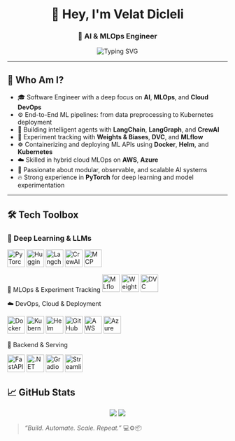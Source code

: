 <h1 align="center">👋 Hey, I'm Velat Dicleli</h1>
<h3 align="center">🚀 AI & MLOps Engineer</h3>

<p align="center">
  <img src="https://readme-typing-svg.demolab.com?font=Fira+Code&size=20&pause=1200&center=true&vCenter=true&width=420&lines=Automating+ML+Workflows;Agents+with+LangGraph+%26+CrewAI;Tracking+Experiments+with+DVC+%26+W%26B;Deploying+FastAPI+on+Kubernetes" alt="Typing SVG" />
</p>


---

## 🧠 Who Am I?

- 🎓 Software Engineer with a deep focus on **AI**, **MLOps**, and **Cloud DevOps**
- ⚙️ End-to-End ML pipelines: from data preprocessing to Kubernetes deployment
- 🧠 Building intelligent agents with **LangChain**, **LangGraph**, and **CrewAI**
- 🔬 Experiment tracking with **Weights & Biases**, **DVC**, and **MLflow**
- ☸️ Containerizing and deploying ML APIs using **Docker**, **Helm**, and **Kubernetes**
- ☁️ Skilled in hybrid cloud MLOps on **AWS**, **Azure**
- 🧪 Passionate about modular, observable, and scalable AI systems
- 🔥 Strong experience in **PyTorch** for deep learning and model experimentation

---

## 🛠️ Tech Toolbox

### 🧠 Deep Learning & LLMs
<p align="left"> <img src="https://cdn.jsdelivr.net/gh/devicons/devicon/icons/pytorch/pytorch-original.svg" height="40" alt="PyTorch" /> <img src="https://huggingface.co/front/assets/huggingface_logo-noborder.svg" height="40" alt="Hugging Face" />  <img src="https://avatars.githubusercontent.com/u/126733545?s=200&v=4" height="40" alt="Langchain" />
  <img src="https://avatars.githubusercontent.com/u/170677839?s=200&v=4" height="40" alt="CrewAI" />
  <img src="https://avatars.githubusercontent.com/u/182288589?s=200&v=4" height="40" alt="MCP" />
 </p>
🚀 MLOps & Experiment Tracking
<img src="https://avatars.githubusercontent.com/u/39938107?s=200&v=4" height="40" alt="MLflow" />
 <img src="https://avatars.githubusercontent.com/u/26401354?s=200&v=4" height="40" alt="Weights & Biases" />
 <img src="https://avatars.githubusercontent.com/u/39572954?s=200&v=4" height="40" alt="DVC" />

☁️ DevOps, Cloud & Deployment
<p align="left"> <img src="https://cdn.jsdelivr.net/gh/devicons/devicon/icons/docker/docker-original.svg" height="40" alt="Docker" /> <img src="https://cdn.jsdelivr.net/gh/devicons/devicon/icons/kubernetes/kubernetes-plain.svg" height="40" alt="Kubernetes" /> <img src="https://helm.sh/img/helm.svg" height="40" alt="Helm" /> <img src="https://avatars.githubusercontent.com/u/44036562?s=200&v=4" height="40" alt="GitHub Actions" /> <img src="https://avatars.githubusercontent.com/u/2232217?s=200&v=4" height="40" alt="AWS" />
 <img src="https://cdn.jsdelivr.net/gh/devicons/devicon/icons/azure/azure-original.svg" height="40" alt="Azure" /> </p>
🔌 Backend & Serving
<p align="left"> <img src="https://fastapi.tiangolo.com/img/logo-margin/logo-teal.png" height="40" alt="FastAPI" />  <img src="https://cdn.jsdelivr.net/gh/devicons/devicon/icons/dot-net/dot-net-original.svg" height="40" alt=".NET" /> <img src="https://avatars.githubusercontent.com/u/51063788?s=200&v=4" height="40" alt="Gradio" />
 <img src="https://streamlit.io/images/brand/streamlit-logo-primary-colormark-darktext.png" height="40" alt="Streamlit" /> </p>











## 📈 GitHub Stats

<p align="center">
  <img src="https://github-readme-stats.vercel.app/api?username=velatdicleli&show_icons=true&theme=tokyonight" />
  <img src="https://github-readme-streak-stats.herokuapp.com/?user=velatdicleli&theme=tokyonight" />
</p>



> _“Build. Automate. Scale. Repeat.”_ 💻⚙️📦
